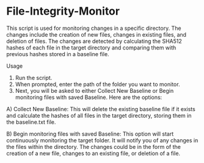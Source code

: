 # File-Integrity-Monitor

This script is used for monitoring changes in a specific directory. The changes include the creation of new files, changes in existing files, and deletion of files. The changes are detected by calculating the SHA512 hashes of each file in the target directory and comparing them with previous hashes stored in a baseline file.

Usage

1. Run the script.
2.  When prompted, enter the path of the folder you want to monitor.
3. Next, you will be asked to either Collect New Baseline or Begin monitoring files with saved Baseline. Here are the options:

  A) Collect New Baseline: This will delete the existing baseline file if it exists and calculate the hashes of all files in the target directory, storing them in the baseline.txt file.
  
  B) Begin monitoring files with saved Baseline: This option will start continuously monitoring the target folder. It will notify you of any changes in the files within the directory. The changes could be in the form of the creation of a new file, changes to an existing file, or deletion of a file.
